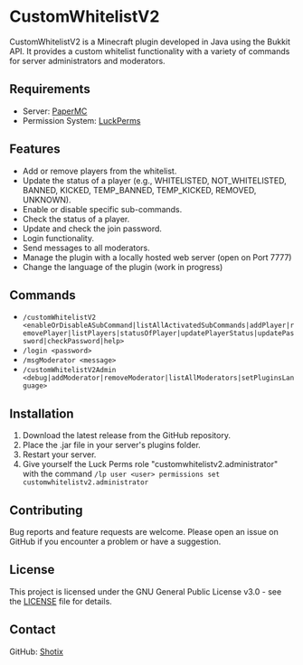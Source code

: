 # CustomWhitelistV2

CustomWhitelistV2 is a Minecraft plugin developed in Java using the Bukkit API. It provides a custom whitelist functionality with a variety of commands for server administrators and moderators.

## Requirements

- Server: [PaperMC](https://papermc.io/)
- Permission System: [LuckPerms](https://www.spigotmc.org/resources/luckperms.28140/)

## Features

- Add or remove players from the whitelist.
- Update the status of a player (e.g., WHITELISTED, NOT_WHITELISTED, BANNED, KICKED, TEMP_BANNED, TEMP_KICKED, REMOVED, UNKNOWN).
- Enable or disable specific sub-commands.
- Check the status of a player.
- Update and check the join password.
- Login functionality.
- Send messages to all moderators.
- Manage the plugin with a locally hosted web server (open on Port 7777)
- Change the language of the plugin (work in progress)

## Commands

- `/customWhitelistV2 <enableOrDisableASubCommand|listAllActivatedSubCommands|addPlayer|removePlayer|listPlayers|statusOfPlayer|updatePlayerStatus|updatePassword|checkPassword|help>`
- `/login <password>`
- `/msgModerator <message>`
- `/customWhitelistV2Admin <debug|addModerator|removeModerator|listAllModerators|setPluginsLanguage>`

## Installation

1. Download the latest release from the GitHub repository.
2. Place the .jar file in your server's plugins folder.
3. Restart your server.
4. Give yourself the Luck Perms role "customwhitelistv2.administrator" with the command `/lp user <user> permissions set customwhitelistv2.administrator`

## Contributing

Bug reports and feature requests are welcome. Please open an issue on GitHub if you encounter a problem or have a suggestion.

## License

This project is licensed under the GNU General Public License v3.0 - see the [LICENSE](LICENSE) file for details.

## Contact

GitHub: [Shotix](https://github.com/Shotix)
